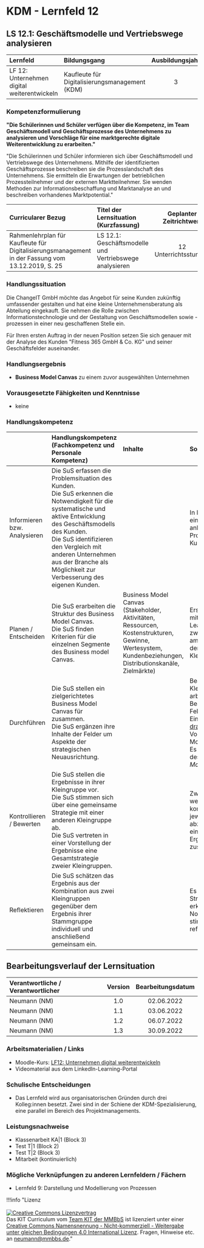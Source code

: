 # KDM - Lernfeld 12

## LS 12.1: Geschäftsmodelle und Vertriebswege analysieren

| Lernfeld | Bildungsgang | Ausbildungsjahr |
| :--- | :--- | :---: |
| LF 12:</br>Unternehmen digital weiterentwickeln | Kaufleute für Digitalisierungsmanagement (KDM) | 3 |

### Kompetenzformulierung

**"Die Schülerinnen und Schüler verfügen über die Kompetenz, im Team Geschäftsmodell und Geschäftsprozesse des Unternehmens zu analysieren und Vorschläge für 
eine marktgerechte digitale Weiterentwicklung zu erarbeiten."**

"Die Schülerinnen und Schüler informieren sich über Geschäftsmodell und Vertriebswege des Unternehmens. Mithilfe der identifizierten Geschäftsprozesse beschreiben sie die Prozesslandschaft des Unternehmens. Sie ermitteln die Erwartungen der betrieblichen Prozessteilnehmer und der externen Marktteilnehmer. Sie wenden Methoden zur Informationsbeschaffung und Marktanalyse an und beschreiben vorhandenes Marktpotential."

| Curricularer Bezug | Titel der Lernsituation (Kurzfassung) | Geplanter Zeitrichtwert |
| :--- | :--- | :---: |
| Rahmenlehrplan für Kaufleute für Digitalisierungsmanagement in der Fassung vom 13.12.2019, S. 25 | LS 12.1: Geschäftsmodelle und Vertriebswege analysieren | 12 Unterrichtsstunden |

### Handlungssituation

Die ChangeIT GmbH möchte das Angebot für seine Kunden zukünftig umfassender gestalten und hat eine kleine Unternehmensberatung als Abteilung eingekauft. Sie nehmen die Rolle zwischen Informationstechnologie und der Gestaltung von Geschäftsmodellen sowie -prozessen in einer neu geschaffenen Stelle ein.

Für Ihren ersten Auftrag in der neuen Position setzen Sie sich genauer mit der Analyse des Kunden "Fitness 365 GmbH & Co. KG" und seiner Geschäftsfelder auseinander. 

### Handlungsergebnis

- **Business Model Canvas** zu einem zuvor ausgewählten Unternehmen

<div style="page-break-after: always;"></div>

### Vorausgesetzte Fähigkeiten und Kenntnisse

- keine

### Handlungskompetenz

| | Handlungskompetenz</br>(Fachkompetenz und Personale Kompetenz) | Inhalte | Sozialform/Methoden |
| :--- | :--- | :--- | :--- |
| Informieren bzw. Analysieren | Die SuS erfassen die Problemsituation des Kunden.<br> Die SuS erkennen die Notwendigkeit für die systematische und aktive Entwicklung des Geschäftsmodells des Kunden.<br>Die SuS identifizieren den Vergleich mit anderen Unternehmen aus der Branche als Möglichkeit zur Verbesserung des eigenen Kunden. | | In Kleingruppen wird eine Problemanalyse anhand einer Projektmappe zum Kunden durchgeführt. |
| Planen / Entscheiden | Die SuS erarbeiten die Struktur des Business Model Canvas.<br>Die SuS finden Kriterien für die einzelnen Segmente des Business model Canvas. | Business Model Canvas (Stakeholder, Aktivitäten, Ressourcen, Kostenstrukturen, Gewinne, Wertesystem, Kundenbeziehungen, Distributionskanäle, Zielmärkte) | Erst in Einzelarbeit mithilfe des LinkedIn-Learning-Kurses, zwischenzeitlich oder am Ende Abstimmung der Erkenntnisse in Kleingruppen. |
| Durchführen | Die SuS stellen ein zielgerichtetes Business Model Canvas für zusammen.<br>Die SuS ergänzen ihre Inhalte der Felder um Aspekte der strategischen Neuausrichtung. | | Bearbeitung in Kleingruppen, ggf. arbeitsteilige Bearbeitung der Felder.<br>Einsatz des Tools [draw.io](https://draw.io) mit passender Vorlage zum Business Model Canvas.<br>Es wird am Beispiel des Branchenriesen *McFit* gearbeitet. |
| Kontrollieren / Bewerten | Die SuS stellen die Ergebnisse in ihrer Kleingruppe vor.<br>Die SuS stimmen sich über eine gemeinsame Strategie mit einer anderen Kleingruppe ab.<br>Die SuS vertreten in einer Vorstellung der Ergebnisse eine Gesamtstrategie zweier Kleingruppen. | | Zwei Kleingruppen werden miteinander kombiniert, um die jeweiligen Ergebnisse abzustimmen und in einem gemeinsamen Ergebnis zusammenzuführen. |
| Reflektieren | Die SuS schätzen das Ergebnis aus der Kombination aus zwei Kleingruppen gegenüber dem Ergebnis ihrer Stammgruppe individuell und anschließend gemeinsam ein. | | Es können ggf. Strategiekonflikte erkannt und die Notwendigkeit eines stimmigen Konzeptes reflektiert werden. |

## Bearbeitungsverlauf der Lernsituation

| Verantwortliche / Verantwortlicher | Version | Bearbeitungsdatum |
| :--- | :---: | :---: |
| Neumann (NM) | 1.0 | 02.06.2022 |
| Neumann (NM) | 1.1 | 03.06.2022 |
| Neumann (NM) | 1.2 | 06.07.2022 |
| Neumann (NM) | 1.3 | 30.09.2022 |

### Arbeitsmaterialien / Links

- Moodle-Kurs: [LF12: Unternehmen digital weiterentwickeln
](https://moodle.mm-bbs.de/moodle/course/view.php?id=2737)
- Videomaterial aus dem LinkedIn-Learning-Portal

### Schulische Entscheidungen

- Das Lernfeld wird aus organisatorischen Gründen durch drei Kolleg:innen besetzt. Zwei sind in der Schiene der KDM-Spezialisierung, eine parallel im Bereich des Projektmanagements.

<div style="page-break-after: always;"></div>

### Leistungsnachweise

- Klassenarbeit KA|1 (Block 3)
- Test T|1 (Block 2)
- Test T|2 (Block 3)
- Mitarbeit (kontinuierlich)

### Mögliche Verknüpfungen zu anderen Lernfeldern / Fächern

- Lernfeld 9: Darstellung und Modellierung von Prozessen

!!!info "Lizenz<br><br><a rel="license" href="http://creativecommons.org/licenses/by-nc-sa/4.0/"><img alt="Creative Commons Lizenzvertrag" style="border-width:0" src="https://i.creativecommons.org/l/by-nc-sa/4.0/88x31.png" /></a><br /><span xmlns:dct="http://purl.org/dc/terms/" property="dct:title">Das KIT Curriculum</span> vom <a xmlns:cc="http://creativecommons.org/ns#" href="https://herr-nm.github.io/KIT-Curriculum/" property="cc:attributionName" rel="cc:attributionURL">Team KIT der MMBbS</a> ist lizenziert unter einer <a rel="license" href="http://creativecommons.org/licenses/by-nc-sa/4.0/">Creative Commons Namensnennung - Nicht-kommerziell - Weitergabe unter gleichen Bedingungen 4.0 International Lizenz</a>. Fragen, Hinweise etc. an neumann@mmbbs.de."